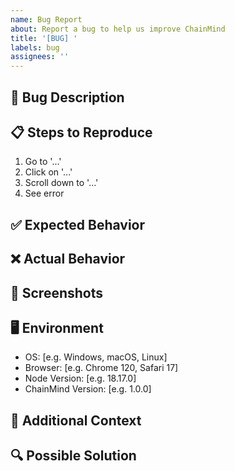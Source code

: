 ```yaml
---
name: Bug Report
about: Report a bug to help us improve ChainMind
title: '[BUG] '
labels: bug
assignees: ''
---
```


## 🐛 Bug Description
<!-- A clear and concise description of what the bug is -->

## 📋 Steps to Reproduce
1. Go to '...'
2. Click on '...'
3. Scroll down to '...'
4. See error

## ✅ Expected Behavior
<!-- What you expected to happen -->

## ❌ Actual Behavior
<!-- What actually happened -->

## 📸 Screenshots
<!-- If applicable, add screenshots to help explain your problem -->

## 🖥️ Environment
- OS: [e.g. Windows, macOS, Linux]
- Browser: [e.g. Chrome 120, Safari 17]
- Node Version: [e.g. 18.17.0]
- ChainMind Version: [e.g. 1.0.0]

## 📝 Additional Context
<!-- Add any other context about the problem here -->

## 🔍 Possible Solution
<!-- Optional: Suggest a fix or reason for the bug -->
